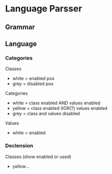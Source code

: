 # Language Parsser

## Grammar

## Language

### Categories

Classes

- white = enabled pos
- grey = disabled pos

Categories

- white = class enabled AND values enabled
- yellow = class enabled XOR(?) values enabled
- grey = class and values disabled

Values

- white = enabled

### Declension

Classes (show enabled or used)
- yellow...
